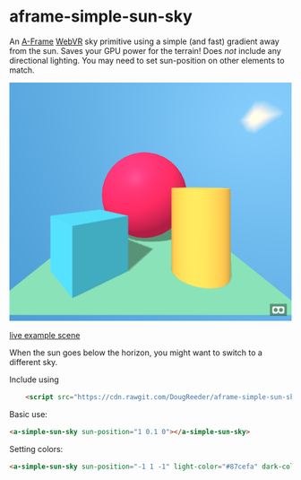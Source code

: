 aframe-simple-sun-sky
===

An [A-Frame](https://aframe.io) [WebVR](https://webvr.info/) sky primitive using a simple (and fast) gradient away from the sun.
Saves your GPU power for the terrain!
Does *not* include any directional lighting.  You may need to set sun-position on other elements to match.

![sample screenshot](sample.png)

[live example scene](https://dougreeder.github.io/aframe-simple-sun-sky/example.html)

When the sun goes below the horizon, you might want to switch to a different sky.

Include using 
```html
    <script src="https://cdn.rawgit.com/DougReeder/aframe-simple-sun-sky/6cff915e/simple-sun-sky.js"></script>
```


Basic use:
```html
<a-simple-sun-sky sun-position="1 0.1 0"></a-simple-sun-sky>
```

Setting colors:
```html
<a-simple-sun-sky sun-position="-1 1 -1" light-color="#87cefa" dark-color="#00bfff"></a-simple-sun-sky>
```
